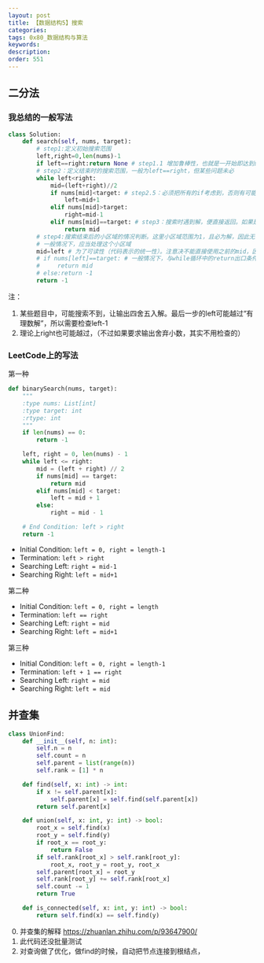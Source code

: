 ```yaml
---
layout: post
title: 【数据结构5】搜索
categories:
tags: 0x80_数据结构与算法
keywords:
description:
order: 551
---
```


## 二分法
### 我总结的一般写法
```py
class Solution:
    def search(self, nums, target):
        # step1:定义初始搜索范围
        left,right=0,len(nums)-1
        if left==right:return None # step1.1 增加鲁棒性，也就是一开始即达到结束条件。需不需要视 step4是否容易写而定
        # step2：定义结束时的搜索范围，一般为left==right，但某些问题未必
        while left<right:
            mid=(left+right)//2
            if nums[mid]<target: # step2.5：必须把所有的if考虑到，否则有可能死循环
                left=mid+1
            elif nums[mid]>target:
                right=mid-1
            elif nums[mid]==target: # step3：搜索时遇到解，便直接返回。如果是复杂形式，注意index out of range
                return mid
        # step4:搜索结束后的小区域的情况判断。这里小区域范围为1，且必为解，因此无需多做处理。
        # 一般情况下，应当处理这个小区域
        mid=left # 为了可读性（代码表示的统一性）。注意决不能直接使用之前的mid，因为那个赋值是否运行是不一定的
        # if nums[left]==target: # 一般情况下，与while循环中的return出口条件一致
        #     return mid
        # else:return -1
        return -1
```

注：
1. 某些题目中，可能搜索不到，让输出四舍五入解。最后一步的left可能越过“有理数解”，所以需要检查left-1
2. 理论上right也可能越过，（不过如果要求输出舍弃小数，其实不用检查的）

### LeetCode上的写法

第一种
```py
def binarySearch(nums, target):
    """
    :type nums: List[int]
    :type target: int
    :rtype: int
    """
    if len(nums) == 0:
        return -1

    left, right = 0, len(nums) - 1
    while left <= right:
        mid = (left + right) // 2
        if nums[mid] == target:
            return mid
        elif nums[mid] < target:
            left = mid + 1
        else:
            right = mid - 1

    # End Condition: left > right
    return -1
```

- Initial Condition: `left = 0, right = length-1`
- Termination: `left > right`
- Searching Left: `right = mid-1`
- Searching Right: `left = mid+1`


第二种
- Initial Condition: `left = 0, right = length`
- Termination: `left == right`
- Searching Left: `right = mid`
- Searching Right: `left = mid+1`



第三种

- Initial Condition: `left = 0, right = length-1`
- Termination: `left + 1 == right`
- Searching Left: `right = mid`
- Searching Right: `left = mid`


## 并查集


```py
class UnionFind:
    def __init__(self, n: int):
        self.n = n
        self.count = n
        self.parent = list(range(n))
        self.rank = [1] * n

    def find(self, x: int) -> int:
        if x != self.parent[x]:
            self.parent[x] = self.find(self.parent[x])
        return self.parent[x]

    def union(self, x: int, y: int) -> bool:
        root_x = self.find(x)
        root_y = self.find(y)
        if root_x == root_y:
            return False
        if self.rank[root_x] > self.rank[root_y]:
            root_x, root_y = root_y, root_x
        self.parent[root_x] = root_y
        self.rank[root_y] += self.rank[root_x]
        self.count -= 1
        return True

    def is_connected(self, x: int, y: int) -> bool:
        return self.find(x) == self.find(y)
```

0. 并查集的解释 https://zhuanlan.zhihu.com/p/93647900/
1. 此代码还没批量测试
2. 对查询做了优化，做find的时候，自动把节点连接到根结点，
